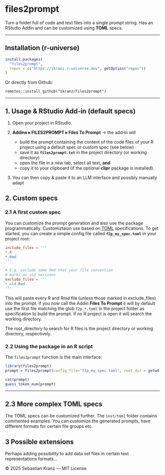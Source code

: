 # files2prompt

Turn a folder full of code and text files into a single prompt string. Has an RStudio Addin and can be customized using **TOML** specs.

---

## Installation (r‑universe)
```r
install.packages(
  "files2prompt",
  repos = c("https://skranz.r-universe.dev", getOption("repos"))
)
```
Or directly from Github:

```
remotes::install_github("skranz/files2prompt")
```
---

## 1. Usage & RStudio Add‑in (default specs)

1. Open your project in RStudio.
2. **Addins ▸ FILES2PROMPT ▸ Files To Prompt** → the add‑in will
   * build the prompt containing the content of the code files of your R project
     using a default spec or custom spec (see below) 
   * save it as **`files2prompt.txt`** in the project directory (or working directory)
   * open the file in a new tab, select all text, **and**
   * copy it to your clipboard (if the optional **clipr** package is installed).

3. You can then copy & paste it to an LLM interface and possibly manually adapt


## 2. Custom specs

### 2.1 A first custom spec

You can customize the prompt generation and also use the package programmatically. Customiztaion use based on [TOML](https://toml.io/en/) specifications. To get started, you can create a simple config file called **`f2p_my_spec.toml`** in your project root:

```toml
include_files = '''
*.R         
*.Rmd
'''

# E.g. exclude some Rmd that your file convention 
# marks as old versions
exclude_files = '''
*_old.Rmd
'''

```

This will paste every R and Rmd file (unless those marked in exclude_files) into the prompt. If you now call the Addin **Files To Prompt** it will by default use the first file matching the glob `f2p_*.toml` in the project folder as specification to build the prompt. If no R project is open it will search the working directory. 

The root_directory to search for R files is the project directory or working directory, respectively.

### 2.2 Using the package in an R script

The `files2prompt` function is the main interface:

```r
library(files2prompt)
prompt = files2prompt(config_file="f2p_my_spec.toml", root_dir = getwd())

cat(prompt) 
guess_token_num(prompt)
```
---

## 2.3 More complex TOML specs

The TOML specs can be customized further. The `inst/toml` folder contains commented examples. You can customize the generated prompts, have different formats for certain file groups etc. 

## 3 Possible extensions

Perhaps adding possibility to add data set files in certain text representations formats...

© 2025 Sebastian Kranz — MIT License

